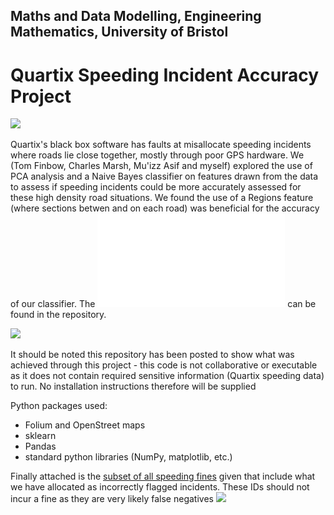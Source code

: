## Maths and Data Modelling, Engineering Mathematics, University of Bristol
# Quartix Speeding Incident Accuracy Project
![](https://github.com/DozeyBot/False-Negative-speedAlertIds/blob/main/Birds%20Eye%20View%20Screenshots%20and%20Graphs/GeneratedDataRegionsMapNearLimeLaneRoundabout.png)

Quartix's black box software has faults at misallocate speeding incidents where roads lie close together, mostly through poor GPS hardware. We (Tom Finbow, Charles Marsh, Mu'izz Asif and myself) explored the use of PCA analysis and a Naive Bayes classifier on features drawn from the data to assess if speeding incidents could be more accurately assessed for these high density road situations. We found the use of a Regions feature (where sections betwen and on each road) was beneficial for the accuracy of our classifier. The ![final report](report_analysing_confidence_of_gps_locations.pdf) can be found in the repository.

![](https://github.com/DozeyBot/False-Negative-speedAlertIds/blob/main/Birds%20Eye%20View%20Screenshots%20and%20Graphs/2DGraphsTrainedOnGenDataTestedOnManualData.png)

It should be noted this repository has been posted to show what was achieved through this project - this code is not collaborative or executable as it does not contain required sensitive information (Quartix speeding data) to run. No installation instructions therefore will be supplied

Python packages used:
  - Folium and OpenStreet maps
  - sklearn
  - Pandas
  - standard python libraries (NumPy, matplotlib, etc.)

Finally attached is the [subset of all speeding fines](BadDataIDs) given that include what we have allocated as incorrectly flagged incidents. These IDs should not incur a fine as they are very likely false negatives
![](https://github.com/DozeyBot/False-Negative-speedAlertIds/blob/main/Birds%20Eye%20View%20Screenshots%20and%20Graphs/FinalBadPoints.png)
